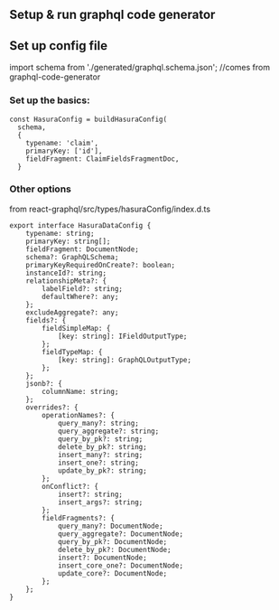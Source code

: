 ## Setup & run graphql code generator

## Set up config file
import schema from './generated/graphql.schema.json'; //comes from graphql-code-generator


### Set up the basics:
```
const HasuraConfig = buildHasuraConfig(
  schema,
  {
    typename: 'claim',
    primaryKey: ['id'],
    fieldFragment: ClaimFieldsFragmentDoc,
  }
```

### Other options

from react-graphql/src/types/hasuraConfig/index.d.ts

```
export interface HasuraDataConfig {
    typename: string;
    primaryKey: string[];
    fieldFragment: DocumentNode;
    schema?: GraphQLSchema;
    primaryKeyRequiredOnCreate?: boolean;
    instanceId?: string;
    relationshipMeta?: {
        labelField?: string;
        defaultWhere?: any;
    };
    excludeAggregate?: any;
    fields?: {
        fieldSimpleMap: {
            [key: string]: IFieldOutputType;
        };
        fieldTypeMap: {
            [key: string]: GraphQLOutputType;
        };
    };
    jsonb?: {
        columnName: string;
    };
    overrides?: {
        operationNames?: {
            query_many?: string;
            query_aggregate?: string;
            query_by_pk?: string;
            delete_by_pk?: string;
            insert_many?: string;
            insert_one?: string;
            update_by_pk?: string;
        };
        onConflict?: {
            insert?: string;
            insert_args?: string;
        };
        fieldFragments?: {
            query_many?: DocumentNode;
            query_aggregate?: DocumentNode;
            query_by_pk?: DocumentNode;
            delete_by_pk?: DocumentNode;
            insert?: DocumentNode;
            insert_core_one?: DocumentNode;
            update_core?: DocumentNode;
        };
    };
}
```